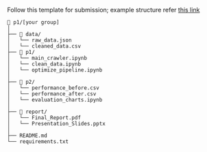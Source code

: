 Follow this template for submission; example structure refer [this link](https://github.com/drshahizan/HPDP/tree/main/2425/project/p1)

```
📁 p1/[your group]
│
├── 📁 data/
│   └── raw_data.json          
│   └── cleaned_data.csv   
├── 📁 p1/                 
│   └── main_crawler.ipynb        
│   └── clean_data.ipynb          
│   └── optimize_pipeline.ipynb               
│
├── 📁 p2/
│   └── performance_before.csv 
│   └── performance_after.csv  
│   └── evaluation_charts.ipynb
│
├── 📁 report/
│   └── Final_Report.pdf       
│   └── Presentation_Slides.pptx
│
├── README.md                  
└── requirements.txt                
```
